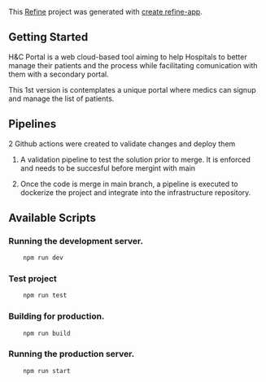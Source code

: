 This [Refine](https://github.com/refinedev/refine) project was generated with [create refine-app](https://github.com/refinedev/refine/tree/master/packages/create-refine-app).

## Getting Started

H&C Portal is a web cloud-based tool aiming to help Hospitals to better manage their patients and the process while
facilitating comunication with them with a secondary portal.

This 1st version is contemplates a unique portal where medics can signup and manage the list of patients.

## Pipelines

2 Github actions were created to validate changes and deploy them

1. A validation pipeline to test the solution prior to merge. It is enforced and needs to be succesful before mergint with main

2. Once the code is merge in main branch, a pipeline is executed to dockerize the project and integrate into the infrastructure repository.

## Available Scripts

### Running the development server.

```bash
    npm run dev
```

### Test project

```bash
    npm run test
```

### Building for production.

```bash
    npm run build
```

### Running the production server.

```bash
    npm run start
```
